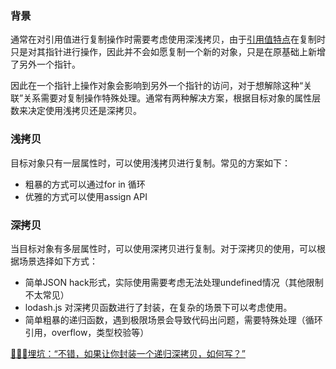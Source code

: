 ### 背景

通常在对引用值进行复制操作时需要考虑使用深浅拷贝，由于[引用值特点](https://github.com/sup-fiveyear/Interview-FrontEnd/issues/2)在复制时只是对其指针进行操作，因此并不会如愿复制一个新的对象，只是在原基础上新增了另外一个指针。

因此在一个指针上操作对象会影响到另外一个指针的访问，对于想解除这种“关联”关系需要对复制操作特殊处理。通常有两种解决方案，根据目标对象的属性层数来决定使用浅拷贝还是深拷贝。

### 浅拷贝

目标对象只有一层属性时，可以使用浅拷贝进行复制。常见的方案如下：

- 粗暴的方式可以通过for in 循环
- 优雅的方式可以使用assign API

### 深拷贝

当目标对象有多层属性时，可以使用深拷贝进行复制。对于深拷贝的使用，可以根据场景选择如下方式：

- 简单JSON hack形式，实际使用需要考虑无法处理undefined情况（其他限制不太常见）
- lodash.js 对深拷贝函数进行了封装，在复杂的场景下可以考虑使用。
- 简单粗暴的递归函数，遇到极限场景会导致代码出问题，需要特殊处理（循环引用，overflow，类型校验等）

[🚀🚀🚀埋坑：“不错，如果让你封装一个递归深拷贝，如何写？”](https://github.com/sup-fiveyear/Interview-FrontEnd/issues/6)